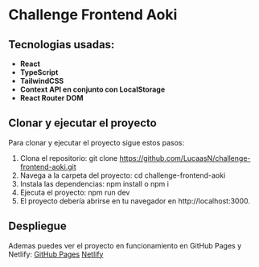 # Challenge Frontend Aoki

## Tecnologias usadas:

- **React**
- **TypeScript**
- **TailwindCSS**
- **Context API en conjunto con LocalStorage**
- **React Router DOM**


## Clonar y ejecutar el proyecto

Para clonar y ejecutar el proyecto sigue estos pasos:

1. Clona el repositorio: git clone https://github.com/LucaasN/challenge-frontend-aoki.git
2. Navega a la carpeta del proyecto: cd challenge-frontend-aoki
3. Instala las dependencias: npm install o npm i
4. Ejecuta el proyecto: npm run dev
5. El proyecto debería abrirse en tu navegador en http://localhost:3000.


## Despliegue
Ademas puedes ver el proyecto en funcionamiento en GitHub Pages y Netlify:
[GitHub Pages](https://lucaasn.github.io/challenge-frontend-aoki/)
[Netlify](https://challenge-frontend-aoki.netlify.app/)

